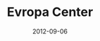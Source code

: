 ---
title: "Evropa Center"
date: 2012-09-06
type: "Web"
text: "Design of the web-site for Ekaterinburg's commercial and business centre «Evropa»."
preview: "preview.png"
previewFeatured: ""
featured: false
link: http://www.behance.net/gallery/Evropa-Center/5068819
---